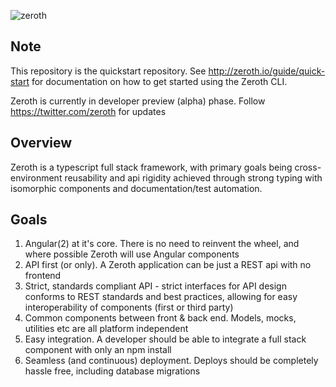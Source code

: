 ![zeroth](https://rawgithub.com/zeroth/assets/master/fulllogo.svg)

## Note
This repository is the quickstart repository. See http://zeroth.io/guide/quick-start for documentation on how to get started using the Zeroth CLI.

Zeroth is currently in developer preview (alpha) phase. Follow https://twitter.com/zeroth for updates

## Overview
Zeroth is a typescript full stack framework, with primary goals being cross-environment reusability and api rigidity achieved through strong typing with isomorphic components and documentation/test automation.

## Goals
1. Angular(2) at it's core. There is no need to reinvent the wheel, and where possible Zeroth will use Angular components
2. API first (or only). A Zeroth application can be just a REST api with no frontend
3. Strict, standards compliant API - strict interfaces for API design conforms to REST standards and best practices, allowing for easy interoperability of components (first or third party)
4. Common components between front & back end. Models, mocks, utilities etc are all platform independent
5. Easy integration. A developer should be able to integrate a full stack component with only an npm install
6. Seamless (and continuous) deployment. Deploys should be completely hassle free, including database migrations
